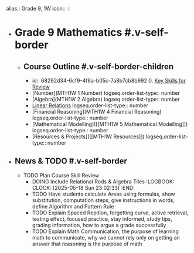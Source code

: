 alias:: Grade 9, 1W
icon:: 💡

- # Grade 9 Mathematics #.v-self-border
	- ## Course Outline #.v-self-border-children
		- id:: 68292d34-6cf9-4f6a-b05c-7a8b7cb8b992
		  0. [Key Skills for Review]([[MTH1W/0]])
		- [Number](MTH1W 1 Number)
		  logseq.order-list-type:: number
		- [Algebra](MTH1W 2 Algebra)
		  logseq.order-list-type:: number
		- [Linear Relations]([[MTH1W/3]])
		  logseq.order-list-type:: number
		- [Financial Reasoning](MTH1W 4 Financial Reasoning)
		  logseq.order-list-type:: number
		- [Mathematical Modelling]([[MTH1W 5 Mathematical Modelling]])
		  logseq.order-list-type:: number
		- [Resources & Projects]([[MTH1W Resources]])
		  logseq.order-list-type:: number
- ## News & TODO #.v-self-border
	- TODO Plan Course Skill Review
		- DOING Include Relational Rods & Algebra Tiles
		  :LOGBOOK:
		  CLOCK: [2025-05-18 Sun 23:02:33]
		  :END:
		- TODO Have students calculate Areas using formulas, show substitution, computation steps, give instructions in words, define Algorithm and Pattern Rule
		- TODO Explain Spaced Repition, forgetting curve, active retrieval, testing effect, focused practice, stay informed, study tips, grading information, how to argue a grade successfully
		- TODO Explain Math Communication, the purpose of learning math to communicate, why we cannot rely only on getting an answer that reasoning is the purpose of math